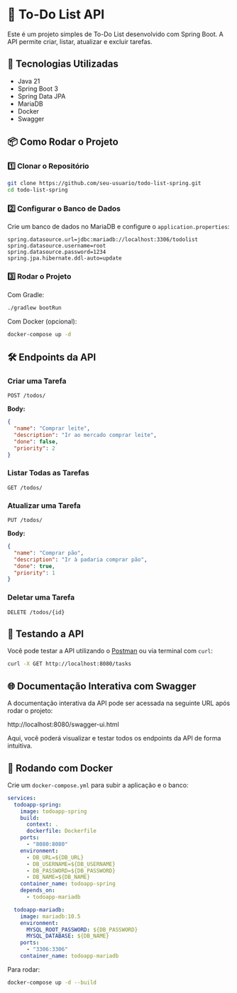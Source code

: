 # 📌 To-Do List API

Este é um projeto simples de To-Do List desenvolvido com Spring Boot. A API permite criar, listar, atualizar e excluir tarefas.

## 🚀 Tecnologias Utilizadas

- Java 21
- Spring Boot 3
- Spring Data JPA
- MariaDB
- Docker
- Swagger

## 📦 Como Rodar o Projeto

### 1️⃣ Clonar o Repositório

```sh
git clone https://github.com/seu-usuario/todo-list-spring.git
cd todo-list-spring
```

### 2️⃣ Configurar o Banco de Dados

Crie um banco de dados no MariaDB e configure o `application.properties`:

```properties
spring.datasource.url=jdbc:mariadb://localhost:3306/todolist
spring.datasource.username=root
spring.datasource.password=1234
spring.jpa.hibernate.ddl-auto=update
```

### 3️⃣ Rodar o Projeto

Com Gradle:

```sh
./gradlew bootRun
```

Com Docker (opcional):

```sh
docker-compose up -d
```

## 🛠 Endpoints da API

### Criar uma Tarefa
```http
POST /todos/
```
**Body:**
```json
{
  "name": "Comprar leite",
  "description": "Ir ao mercado comprar leite",
  "done": false,
  "priority": 2
}
```

### Listar Todas as Tarefas
```http
GET /todos/
```

### Atualizar uma Tarefa
```http
PUT /todos/
```
**Body:**
```json
{
  "name": "Comprar pão",
  "description": "Ir à padaria comprar pão",
  "done": true,
  "priority": 1
}
```

### Deletar uma Tarefa
```http
DELETE /todos/{id}
```

## 🧪 Testando a API

Você pode testar a API utilizando o [Postman](https://www.postman.com/) ou via terminal com `curl`:

```sh
curl -X GET http://localhost:8080/tasks
```

## 🌐 Documentação Interativa com Swagger
A documentação interativa da API pode ser acessada na seguinte URL após rodar o projeto:

http://localhost:8080/swagger-ui.html

Aqui, você poderá visualizar e testar todos os endpoints da API de forma intuitiva.

## 🐳 Rodando com Docker

Crie um `docker-compose.yml` para subir a aplicação e o banco:

```yaml
services:
  todoapp-spring:
    image: todoapp-spring
    build:
      context: .
      dockerfile: Dockerfile
    ports:
      - "8080:8080"
    environment:
      - DB_URL=${DB_URL}
      - DB_USERNAME=${DB_USERNAME}
      - DB_PASSWORD=${DB_PASSWORD}
      - DB_NAME=${DB_NAME}
    container_name: todoapp-spring
    depends_on:
      - todoapp-mariadb

  todoapp-mariadb:
    image: mariadb:10.5
    environment:
      MYSQL_ROOT_PASSWORD: ${DB_PASSWORD}
      MYSQL_DATABASE: ${DB_NAME}
    ports:
      - "3306:3306"
    container_name: todoapp-mariadb

```

Para rodar:

```sh
docker-compose up -d --build
```
